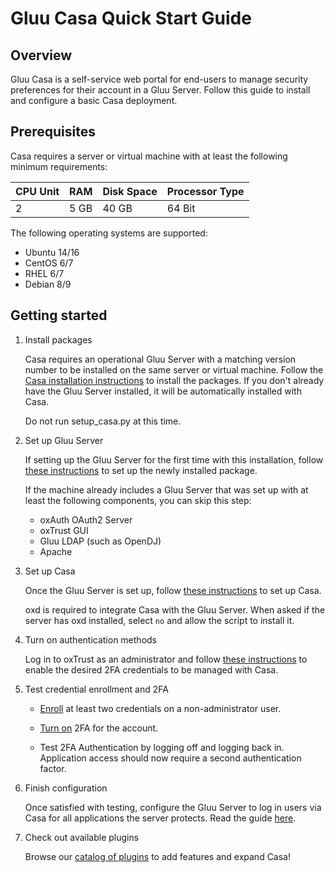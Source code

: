 # Gluu Casa Quick Start Guide

## Overview

Gluu Casa is a self-service web portal for end-users to manage security preferences for their account in a Gluu Server. Follow this guide to install and configure a basic Casa deployment.

## Prerequisites

Casa requires a server or virtual machine with at least the following minimum requirements:

| CPU Unit | RAM | Disk Space | Processor Type |
|------ | ---- | ---- | ---- |
| 2  | 5 GB | 40 GB | 64 Bit |

The following operating systems are supported:

- Ubuntu 14/16
- CentOS 6/7
- RHEL 6/7
- Debian 8/9

## Getting started

1. Install packages

    Casa requires an operational Gluu Server with a matching version number to be installed on the same server or virtual machine. Follow the [Casa installation instructions](./installation.md#installation-via-linux-packages) to install the packages. If you don't already have the Gluu Server installed, it will be automatically installed with Casa.
    
    Do not run setup_casa.py at this time.

1. Set up Gluu Server

    If setting up the Gluu Server for the first time with this installation, follow [these instructions](https://gluu.org/docs/ce/3.1.6/installation-guide/install/) to set up the newly installed package.

    If the machine already includes a Gluu Server that was set up with at least the following components, you can skip this step:

      - oxAuth OAuth2 Server
      - oxTrust GUI
      - Gluu LDAP (such as OpenDJ)
      - Apache
  
1. Set up Casa

    Once the Gluu Server is set up, follow [these instructions](./installation.md#run-the-setup-script) to set up Casa. 

    oxd is required to integrate Casa with the Gluu Server. When asked if the server has oxd installed, select `no` and allow the script to install it.

1. Turn on authentication methods

    Log in to oxTrust as an administrator and follow [these instructions](./admin-console.md#enabled-methods) to enable the desired 2FA credentials to be managed with Casa.

1. Test credential enrollment and 2FA

    - [Enroll](../user-guide.md#2fa-credential-details-enrollment) at least two credentials on a non-administrator user.

    - [Turn on](../user-guide.md#turn-2fa-onoff) 2FA for the account.

    - Test 2FA Authentication by logging off and logging back in. Application access should now require a second authentication factor.

1. Finish configuration

    Once satisfied with testing, configure the Gluu Server to log in users via Casa for all applications the server protects. Read the guide [here](./admin-console.md/#set-default-authentication-method-gluu).

1. Check out available plugins

    Browse our [catalog of plugins](https://casa.gluu.org/plugins) to add features and expand Casa!
